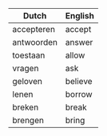 | Dutch      | English |
|------------|---------|
| accepteren | accept  |
| antwoorden | answer  |
| toestaan   | allow   |
| vragen     | ask     |
| geloven    | believe |
| lenen      | borrow  |
| breken     | break   |
| brengen    | bring   |
